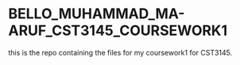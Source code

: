 # BELLO_MUHAMMAD_MA-ARUF_CST3145_COURSEWORK1
this is the repo containing the files for my coursework1 for CST3145.
